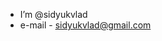 - I’m @sidyukvlad
- e-mail - sidyukvlad@gmail.com

<!---
sidyukvlad/sidyukvlad is a ✨ special ✨ repository because its `README.md` (this file) appears on your GitHub profile.
You can click the Preview link to take a look at your changes.
--->
